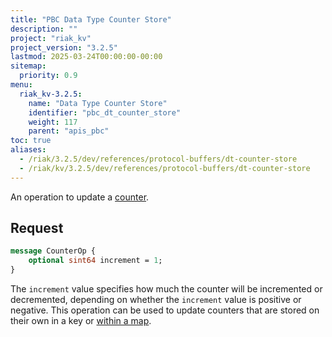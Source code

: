 ```yaml
---
title: "PBC Data Type Counter Store"
description: ""
project: "riak_kv"
project_version: "3.2.5"
lastmod: 2025-03-24T00:00:00-00:00
sitemap:
  priority: 0.9
menu:
  riak_kv-3.2.5:
    name: "Data Type Counter Store"
    identifier: "pbc_dt_counter_store"
    weight: 117
    parent: "apis_pbc"
toc: true
aliases:
  - /riak/3.2.5/dev/references/protocol-buffers/dt-counter-store
  - /riak/kv/3.2.5/dev/references/protocol-buffers/dt-counter-store
---
```


An operation to update a [counter]({{<baseurl>}}riak/kv/3.2.5/developing/data-types).

## Request

```protobuf
message CounterOp {
    optional sint64 increment = 1;
}
```

The `increment` value specifies how much the counter will be incremented
or decremented, depending on whether the `increment` value is positive
or negative. This operation can be used to update counters that are
stored on their own in a key or [within a map]({{<baseurl>}}riak/kv/3.2.5/developing/api/protocol-buffers/dt-map-store).

